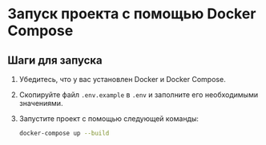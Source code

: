 # Запуск проекта с помощью Docker Compose

## Шаги для запуска

1. Убедитесь, что у вас установлен Docker и Docker Compose.
2. Скопируйте файл `.env.example` в `.env` и заполните его необходимыми значениями.
3. Запустите проект с помощью следующей команды:

   ```bash
   docker-compose up --build